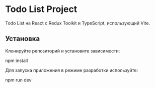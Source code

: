 # Todo List Project

Todo List на React с Redux Toolkit и TypeScript, использующий Vite.

## Установка

Клонируйте репозиторий и установите зависимости:

npm install

Для запуска приложения в режиме разработки используйте:

npm run dev
